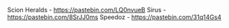 Scion Heralds - https://pastebin.com/LQ0nvueB
Sirus - https://pastebin.com/8SrJJ0ms
Speedoz - https://pastebin.com/31q14Gs4
